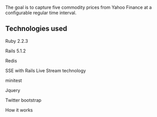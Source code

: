 <p>The goal is to capture five commodity prices from Yahoo Finance at a configurable regular time interval.</p>

<h2>Technologies used</h2>

<p>Ruby 2.2.3</p>

<p>Rails 5.1.2</p>

<p>Redis</p>

<p>SSE with Rails Live Stream technology</p>

<p>minitest</p>

<p>Jquery</p>

<p>Twitter bootstrap</p>

<p>How it works</p>

